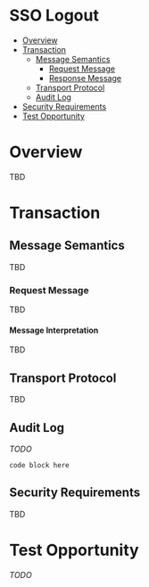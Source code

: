 # SSO Logout

- [Overview](#overview)
- [Transaction](#transaction)
	* [Message Semantics](#message-semantics)
		- [Request Message](#request-message)
		- [Response Message](#response-message)
	* [Transport Protocol](#transport-protocol)
	* [Audit Log](#audit-log)
- [Security Requirements](#security-requirements)
- [Test Opportunity](#test-opportunity)

# Overview

TBD

# Transaction

## Message Semantics

TBD

### Request Message

TBD

#### Message Interpretation

TBD

## Transport Protocol

TBD

## Audit Log

*TODO*

```
code block here    
```

## Security Requirements  

TBD

# Test Opportunity

*TODO*

